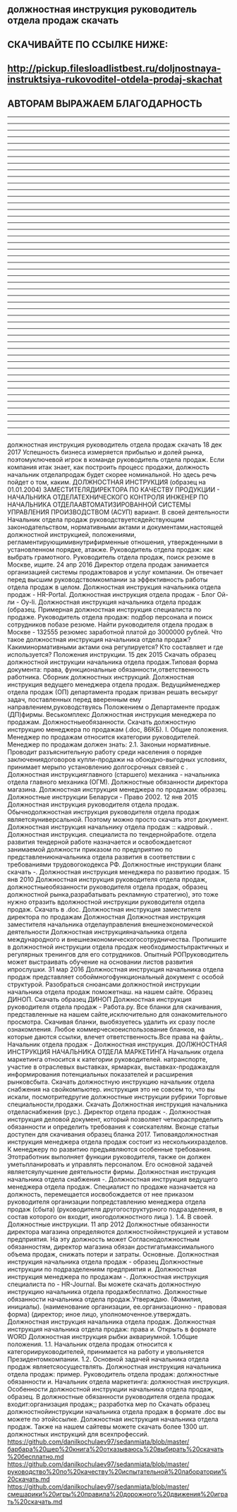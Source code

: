 должностная инструкция руководитель отдела продаж скачать
--------------------------------------------------
СКАЧИВАЙТЕ ПО ССЫЛКЕ НИЖЕ:
--------------------------------------------------
http://pickup.filesloadlistbest.ru/doljnostnaya-instruktsiya-rukovoditel-otdela-prodaj-skachat
--------------------------------------------------
АВТОРАМ ВЫРАЖАЕМ БЛАГОДАРНОСТЬ
--------------------------------------------------
--------------------------------------------------
--------------------------------------------------
--------------------------------------------------
--------------------------------------------------
--------------------------------------------------
--------------------------------------------------
--------------------------------------------------
--------------------------------------------------
--------------------------------------------------
--------------------------------------------------
--------------------------------------------------
--------------------------------------------------
--------------------------------------------------
--------------------------------------------------
--------------------------------------------------
--------------------------------------------------
--------------------------------------------------
--------------------------------------------------
--------------------------------------------------
--------------------------------------------------
--------------------------------------------------
--------------------------------------------------
--------------------------------------------------
--------------------------------------------------
--------------------------------------------------
--------------------------------------------------
--------------------------------------------------
--------------------------------------------------
--------------------------------------------------
--------------------------------------------------
--------------------------------------------------
--------------------------------------------------
--------------------------------------------------
--------------------------------------------------
--------------------------------------------------
--------------------------------------------------
--------------------------------------------------
--------------------------------------------------
--------------------------------------------------
--------------------------------------------------
--------------------------------------------------
--------------------------------------------------
--------------------------------------------------
--------------------------------------------------
--------------------------------------------------
--------------------------------------------------
--------------------------------------------------
--------------------------------------------------
--------------------------------------------------
должностная инструкция руководитель отдела продаж скачать 18 дек 2017  Успешность бизнеса измеряется прибылью и долей рынка, поэтомуключевой игрок в команде  руководитель отдела продаж. Если компания итак знает, как построить процесс продажи, должность начальник отделапродаж будет скорее номинальной. Но здесь речь пойдет о том, каким. ДОЛЖНОСТНАЯ ИНСТРУКЦИЯ (образец на 01.01.2004)  ЗАМЕСТИТЕЛЯДИРЕКТОРА ПО КАЧЕСТВУ ПРОДУКЦИИ - НАЧАЛЬНИКА ОТДЕЛАТЕХНИЧЕСКОГО КОНТРОЛЯ  ИНЖЕНЕР ПО  НАЧАЛЬНИКА ОТДЕЛААВТОМАТИЗИРОВАННОЙ СИСТЕМЫ УПРАВЛЕНИЯ ПРОИЗВОДСТВОМ (АСУП) вариант. В своей деятельности Начальник отдела продаж руководствуетсядействующим законодательством, нормативными актами и документами,настоящей должностной инструкцией, положениями, регламентирующимивнутрифирменные отношения, утвержденными в установленном порядке, атакже. Руководитель отдела продаж: как выбрать грамотного. Руководитель отдела продаж, поиск резюме в Москве, ищите. 24 апр 2016  Директор отдела продаж занимается организацией системы продажтоваров и услуг компании. Он отвечает перед высшим руководствомкомпании за эффективность работы отдела продаж в целом. Должностная инструкция начальника отдела продаж - HR-Portal. Должностная инструкция отдела продаж - Блог Ой-ли - Oy-li. Должностная инструкция начальника отдела продаж (образец. Примерная должностная инструкция специалиста по продаже. Руководитель отдела продаж: подбор персонала и поиск сотрудников побазе резюме. Найти руководителя отдела продаж в Москве - 132555 резюмес заработной платой до 3000000 рублей. Что такое должностная инструкция начальника отдела продаж? Какиминормативными актами она регулируется? Кто составляет и где используется? Положения инструкции. 15 дек 2015  Скачать образец должностной инструкции начальника отдела продаж.Типовая форма документа: права, функциональные обязанности,ответственность работника. Сборник должностных инструкций. Должностная инструкция ведущего менеджера отдела продаж. Ведущийменеджер отдела продаж (ОП) департамента продаж призван решать веськруг задач, поставленных перед вверенным ему направлением,руководствуясь Положением о Департаменте продаж (ДП)фирмы. Веськомплекс
Должностная инструкция менеджера по продажам. Должностныеобязанности. Скачать должностную инструкцию менеджера по продажам (.doc, 86КБ). I. Общие положения. Менеджер по продажам относится ккатегории руководителей. Менеджер по продажам должен знать: 2.1. Законыи нормативные. Проводит разъяснительную работу среди населения о порядке заключениядоговоров купли-продажи на обоюдно-выгодных условиях, принимает мерыпо установлению долгосрочных связей с . Должностная инструкцияглавного (старшего) механика - начальника отдела главного механика (ОГМ). Должностные обязанности директора магазина. Должностная инструкция менеджера по продажам: образец. Должностные инструкции Беларуси - Право 2002. 12 янв 2015  Должностная инструкция руководителя отдела продаж. Обычнодолжностная инструкция руководителя отдела продаж являетсяуниверсальной. Поэтому можно просто скачать этот документ. Должностная инструкция начальнику отдела продаж :: кадровый. . Должностная инструкция. специалиста по тендернойработе. отдела развития  тендерной работе назначается и освобождаетсяот занимаемой должности приказом по предприятию по представлениюначальника отдела развития в соответствии с требованиями трудовогокодекса РФ. Должностные инструкции бланк скачать -. Должностная инструкция менеджера по развитию продаж. 15 янв 2010  Должностная инструкция руководителя отдела продаж, должностныеобязанности руководителя отдела продаж, образец должностной  рынка,разрабатывать рекламную стратегию), это тоже нужно отразить вдолжностной инструкции руководителя отдела продаж. Скачать в .doc. Должностная инструкция заместителя директора по продажам Должностная  Должностная инструкция заместителя начальника отделауправления внешнеэкономической деятельности  Должностная инструкцияначальника отдела международного и внешнеэкономическогосотрудничества. Пропишите в должностной инструкции отдела продаж необходимостьпрактичных и регулярных тренингов для его сотрудников. Опытный РОПруководитель может выстраивать обучение на основании листов развития ипрослушки. 31 мар 2016  Должностная инструкция начальника отдела продаж представляет собоймногофункциональный документ с особой структурой. Разобраться снюансами должностной инструкции начальника отдела продаж поможетнаш.  на нашем сайте. Образец ДИНОП. Скачать образец ДИНОП
Должностная инструкция руководителя отдела продаж - Работа.ру. Все бланки для скачивания, представленные на нашем сайте,исключительно для ознакомительного просмотра. Скачивая бланки, выобязуетесь удалить их сразу после ознакомления. Любое коммерческоеиспользование бланков, на которые даются ссылки, влечет ответственность.Все права на файлы,. Начальник отдела продаж - Должностная инструкция. ДОЛЖНОСТНАЯ ИНСТРУКЦИЯ НАЧАЛЬНИКА ОТДЕЛА МАРКЕТИНГА Начальник отдела маркетинга относится к категории руководителей.  натранспорте, участие в отраслевых выставках, ярмарках, выставках-продажахдля информирования потенциальных показателей и расширения рынковсбыта. Скачать должностную инструкцию начальник отдела снабжения на свойкомпьютер.  инструкция  это не совсем то, что вы искали, посмотритедругие должностные инструкции рубрики Торговые специальности,продажи.  Скачать Должностная инструкция начальника отделаснабжения (рус.). Директор отдела продаж -. Должностная инструкция  деловой документ, который позволяет четкораспределить обязанности и определить требования к соискателям.  Вконце статьи доступен для скачивания образец бланка 2017.  Типоваядолжностная инструкция менеджера отдела продаж состоит из несколькихразделов. К менеджеру по развитию предъявляются особенные требования. Этотработник выполняет функции руководителя, также он должен уметьпланировать и управлять персоналом. Его основной задачей являетсяулучшение деятельности фирмы. Должностная инструкция начальника отдела снабжения -. Должностная инструкция ведущего менеджера отдела продаж. Специалист по продаже назначается на должность, перемещается иосвобождается от нее приказом руководителя организации попредставлению менеджера отдела продаж (сбыта) (руководителя другогоструктурного подразделения, в состав которого он входит, иногодолжностного лица ). 1.4. В своей. Должностные инструкции. 11 апр 2012  Должностные обязанности директора магазина определяются должностнойинструкцией и уставом предприятия. На эту должность может  Согласнодолжностным обязанностям, директор магазина обязан достигатьмаксимального объема продаж, снижать потери и затраты. Основные. Должностная инструкция начальника отдела продаж - образец
Должностные инструкции по подразделениям предприятия и. Должностная инструкция менеджера по продажам  -. Должностная инструкция специалиста по  - HR-Journal. Вы можете скачать должностную инструкцию начальника отдела продажбесплатно. Должностные обязанности начальника отдела продаж.Утверждаю. (Фамилия, инициалы). (наименование организации, ее.организационно - правовая форма) (директор; иное лицо, уполномоченное.утверждать. Должностная инструкция начальника отдела продаж. Должностная инструкция начальника отдела продаж: права и. Открыть в формате WORD Должностная инструкция рыбки аквариумной. 1.Общие положения. 1.1. Начальник отдела продаж относится к категориируководителей, принимается на работу и увольняется Президентомкомпании. 1.2. Основной задачей начальника отдела продаж являетсяосуществлять. Должностная инструкция начальника отдела продаж: пример. Руководитель отдела продаж: должностные обязанности и. Начальник отдела маркетинга: должностная инструкция. Особенности должностной инструкции начальника отдела продаж, образец. В должностные обязанности руководителя отдела продаж входит:организация продаж;; разработка мер по  Скачать образец должностнойинструкции начальника отдела продаж в формате .doc вы можете по этойссылке. Должностная инструкция начальника отдела продаж. Также на нашем сайтевы можете скачать более 1300 шт. должностных инструкций для всехпрофессий.
https://github.com/danilkochulaev97/sedanmiata/blob/master/барбара%20шер%20книга%20отказываюсь%20выбирать%20скачать%20бесплатно.md
https://github.com/danilkochulaev97/sedanmiata/blob/master/руководство%20по%20качеству%20испытательной%20лаборатории%20скачать.md
https://github.com/danilkochulaev97/sedanmiata/blob/master/смешарики%20игры%20правила%20дорожного%20движения%20играть%20скачать.md